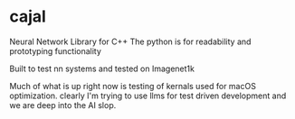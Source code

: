 # cajal
Neural Network Library for C++
The python is for readability and prototyping functionality

Built to test nn systems and tested on Imagenet1k

Much of what is up right now is testing of kernals used for macOS optimization. clearly I'm trying to use llms for test driven development and we are deep into the AI slop. 